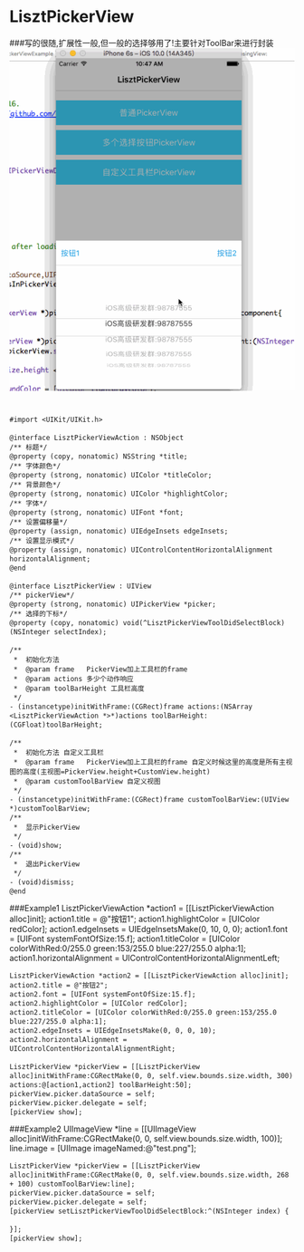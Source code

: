 # LisztPickerView
###写的很随,扩展性一般,但一般的选择够用了!主要针对ToolBar来进行封装
<img src="https://github.com/LisztGitHub/LisztPickerView/blob/master/Liszt_.gif" />
# 
    #import <UIKit/UIKit.h>

    @interface LisztPickerViewAction : NSObject
    /** 标题*/
    @property (copy, nonatomic) NSString *title;
    /** 字体颜色*/
    @property (strong, nonatomic) UIColor *titleColor;
    /** 背景颜色*/
    @property (strong, nonatomic) UIColor *highlightColor;
    /** 字体*/
    @property (strong, nonatomic) UIFont *font;
    /** 设置偏移量*/
    @property (assign, nonatomic) UIEdgeInsets edgeInsets;
    /** 设置显示模式*/
    @property (assign, nonatomic) UIControlContentHorizontalAlignment horizontalAlignment;
    @end

    @interface LisztPickerView : UIView
    /** pickerView*/
    @property (strong, nonatomic) UIPickerView *picker;
    /** 选择的下标*/
    @property (copy, nonatomic) void(^LisztPickerViewToolDidSelectBlock)(NSInteger selectIndex);

    /**
     *  初始化方法
     *  @param frame   PickerView加上工具栏的frame
     *  @param actions 多少个动作响应
     *  @param toolBarHeight 工具栏高度
     */
    - (instancetype)initWithFrame:(CGRect)frame actions:(NSArray <LisztPickerViewAction *>*)actions toolBarHeight:(CGFloat)toolBarHeight;

    /**
     *  初始化方法 自定义工具栏
     *  @param frame   PickerView加上工具栏的frame 自定义时候这里的高度是所有主视图的高度(主视图=PickerView.height+CustomView.height)
     *  @param customToolBarView 自定义视图
     */
    - (instancetype)initWithFrame:(CGRect)frame customToolBarView:(UIView *)customToolBarView;
    /**
     *  显示PickerView
     */
    - (void)show;
    /**
     *  退出PickerView
     */
    - (void)dismiss;
    @end

###Example1
    LisztPickerViewAction *action1 = [[LisztPickerViewAction alloc]init];
    action1.title = @"按钮1";
    action1.highlightColor = [UIColor redColor];
    action1.edgeInsets = UIEdgeInsetsMake(0, 10, 0, 0);
    action1.font = [UIFont systemFontOfSize:15.f];
    action1.titleColor = [UIColor colorWithRed:0/255.0 green:153/255.0 blue:227/255.0 alpha:1];
    action1.horizontalAlignment = UIControlContentHorizontalAlignmentLeft;
    
    LisztPickerViewAction *action2 = [[LisztPickerViewAction alloc]init];
    action2.title = @"按钮2";
    action2.font = [UIFont systemFontOfSize:15.f];
    action2.highlightColor = [UIColor redColor];
    action2.titleColor = [UIColor colorWithRed:0/255.0 green:153/255.0 blue:227/255.0 alpha:1];
    action2.edgeInsets = UIEdgeInsetsMake(0, 0, 0, 10);
    action2.horizontalAlignment = UIControlContentHorizontalAlignmentRight;
    
    LisztPickerView *pickerView = [[LisztPickerView alloc]initWithFrame:CGRectMake(0, 0, self.view.bounds.size.width, 300) actions:@[action1,action2] toolBarHeight:50];
    pickerView.picker.dataSource = self;
    pickerView.picker.delegate = self;
    [pickerView show];
###Example2
    UIImageView *line = [[UIImageView alloc]initWithFrame:CGRectMake(0, 0, self.view.bounds.size.width, 100)];
    line.image = [UIImage imageNamed:@"test.png"];
    
    LisztPickerView *pickerView = [[LisztPickerView alloc]initWithFrame:CGRectMake(0, 0, self.view.bounds.size.width, 268 + 100) customToolBarView:line];
    pickerView.picker.dataSource = self;
    pickerView.picker.delegate = self;
    [pickerView setLisztPickerViewToolDidSelectBlock:^(NSInteger index) {
        
    }];
    [pickerView show];
